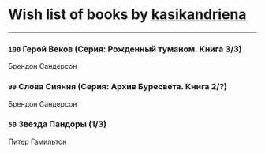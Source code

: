 # Wish list of books by [kasikandriena](http://vk.com/id152488954)
---

### `100` Герой Веков (Серия: Рожденный туманом. Книга 3/3)
Брендон Сандерсон

### `99` Слова Сияния (Серия: Архив Буресвета. Книга 2/?)
Брендон Сандерсон

### `50` Звезда Пандоры (1/3)
Питер Гамильтон

